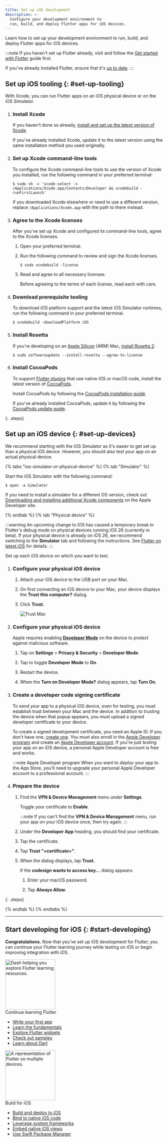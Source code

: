 ```yaml
---
title: Set up iOS development
description: >-
  Configure your development environment to
  run, build, and deploy Flutter apps for iOS devices.
---
```


Learn how to set up your development environment
to run, build, and deploy Flutter apps for iOS devices.

:::note
If you haven't set up Flutter already,
visit and follow the [Get started with Flutter][] guide first.

If you've already installed Flutter,
ensure that it's [up to date][].
:::

[Get started with Flutter]: /get-started
[up to date]: /install/upgrade

## Set up iOS tooling {: #set-up-tooling}

With Xcode, you can run Flutter apps on
an iOS physical device or on the iOS Simulator.

 1. <h3>Install Xcode</h3>

    If you haven't done so already,
    [install and set up the latest version of Xcode][xcode].

    If you've already installed Xcode,
    update it to the latest version using the
    same installation method you used originally.

 1. <h3>Set up Xcode command-line tools</h3>

    To configure the Xcode command-line tools to use
    the version of Xcode you installed,
    run the following command in your preferred terminal:

    ```console
    $ sudo sh -c 'xcode-select -s /Applications/Xcode.app/Contents/Developer && xcodebuild -runFirstLaunch'
    ```

    If you downloaded Xcode elsewhere or need to use a different version,
    replace `/Applications/Xcode.app` with the path to there instead.

 1. <h3>Agree to the Xcode licenses</h3>

    After you've set up Xcode and configured its command-line tools,
    agree to the Xcode licenses.

    1. Open your preferred terminal.

    1. Run the following command to review and sign the Xcode licenses.

       ```console
       $ sudo xcodebuild -license
       ```

    1. Read and agree to all necessary licenses.

       Before agreeing to the terms of each license,
       read each with care.

 1. <h3>Download prerequisite tooling</h3>

    To download iOS platform support and
    the latest iOS Simulator runtimes,
    run the following command in your preferred terminal.

    ```console
    $ xcodebuild -downloadPlatform iOS
    ```

 1. <h3>Install Rosetta</h3>

    If you're developing on an [Apple Silicon][] (ARM) Mac,
    [install Rosetta 2][]:

    ```console
    $ sudo softwareupdate --install-rosetta --agree-to-license
    ```

 1. <h3>Install CocoaPods</h3>

    To support [Flutter plugins][] that use native iOS or macOS code,
    install the latest version of [CocoaPods][].

    Install CocoaPods by following the
    [CocoaPods installation guide][].

    If you've already installed CocoaPods,
    update it by following the [CocoaPods update guide][].

{: .steps}

[xcode]: https://developer.apple.com/xcode/
[Apple Silicon]: https://support.apple.com/en-us/116943
[install Rosetta 2]: https://support.apple.com/en-us/102527
[cocoapods]: https://guides.cocoapods.org/using/getting-started.html#installation
[Flutter plugins]: /packages-and-plugins/developing-packages#types
[CocoaPods installation guide]: https://guides.cocoapods.org/using/getting-started.html#installation
[CocoaPods update guide]: https://guides.cocoapods.org/using/getting-started.html#updating-cocoapods

## Set up an iOS device {: #set-up-devices}

We recommend starting with the iOS Simulator as
it's easier to get set up than a physical iOS device.
However, you should also test your app on an actual
physical device.

{% tabs "ios-simulator-or-physical-device" %}
{% tab "Simulator" %}

Start the iOS Simulator with the following command:

```console
$ open -a Simulator
```

If you need to install a simulator for a different OS version,
check out [Downloading and installing additional Xcode components][]
on the Apple Developer site.

[Downloading and installing additional Xcode components]: {{site.apple-dev}}/documentation/xcode/downloading-and-installing-additional-xcode-components

{% endtab %}
{% tab "Physical device" %}

:::warning
An upcoming change to iOS has caused a temporary break in Flutter's debug mode
on physical devices running iOS 26 (currently in beta).
If your physical device is already on iOS 26, we recommend switching to the
**Simulator** tab and following the instructions.
See [Flutter on latest iOS][] for details.
:::

[Flutter on latest iOS]: /platform-integration/ios/ios-latest

Set up each iOS device on which you want to test.

 1. <h3>Configure your physical iOS device</h3>

    1. Attach your iOS device to the USB port on your Mac.

    1. On first connecting an iOS device to your Mac,
       your device displays the **Trust this computer?** dialog.

    1. Click **Trust**.

       ![Trust Mac](/assets/images/docs/setup/trust-computer.png)

 1. <h3>Configure your physical iOS device</h3>

    Apple requires enabling **[Developer Mode][]**
    on the device to protect against malicious software.

    1. Tap on **Settings** <span aria-label="and then">></span>
       **Privacy & Security** <span aria-label="and then">></span>
       **Developer Mode**.

    1. Tap to toggle **Developer Mode** to **On**.

    1. Restart the device.

    1. When the **Turn on Developer Mode?** dialog appears,
       tap **Turn On**.

 1. <h3>Create a developer code signing certificate</h3>

    To send your app to a physical iOS device,
    _even_ for testing, you must establish trust
    between your Mac and the device.
    In addition to trusting the device when that
    popup appears, you must upload a signed
    developer certificate to your device.

    To create a signed development certificate,
    you need an Apple ID.
    If you don't have one, [create one][apple-account-new].
    You must also enroll in the [Apple Developer program][]
    and create an [Apple Developer account][].
    If you're just _testing_ your app on an iOS device,
    a personal Apple Developer account is free and works.

    :::note Apple Developer program
    When you want to _deploy_ your app to the App Store,
    you'll need to upgrade your personal Apple Developer account to
    a professional account.
    :::

 1. <h3>Prepare the device</h3>

    1. Find the **VPN & Device Management** menu under **Settings**.

       Toggle your certificate to **Enable**.

       :::note
       If you can't find the **VPN & Device Management** menu,
       run your app on your iOS device once, then try again.
       :::

    1. Under the **Developer App** heading,
       you should find your certificate.

    1. Tap the certificate.

    1. Tap **Trust "&lt;certificate&gt;"**.

    1. When the dialog displays, tap **Trust**.

       If the **codesign wants to access key...** dialog appears:

       1. Enter your macOS password.

       1. Tap **Always Allow**.

{: .steps}

[apple-account-new]: https://support.apple.com/en-us/108647
[Developer Mode]: {{site.apple-dev}}/documentation/xcode/enabling-developer-mode-on-a-device
[Apple Developer program]: {{site.apple-dev}}/programs/
[Apple Developer account]: {{site.apple-dev}}/account

{% endtab %}
{% endtabs %}

---

## Start developing for iOS {: #start-developing}

**Congratulations.**
Now that you've set up iOS development for Flutter,
you can continue your Flutter learning journey while testing on iOS
or begin improving integration with iOS.

<div class="card-grid link-cards">
  <div class="card filled-card list-card">
    <div class="card-leading">
      <img src="/assets/images/decorative/pointing-the-way.png" height="160" aria-hidden="true" alt="Dash helping you explore Flutter learning resources.">
    </div>
    <div class="card-header">
      <span class="card-title">Continue learning Flutter</span>
    </div>
    <div class="card-content">
      <ul>
        <li>
          <a class="text-button" href="/get-started/codelab">Write your first app</a>
        </li>
        <li>
          <a class="text-button" href="/get-started/fundamentals">Learn the fundamentals</a>
        </li>
        <li>
          <a class="text-button" href="https://www.youtube.com/watch?v=b_sQ9bMltGU&list=PLjxrf2q8roU23XGwz3Km7sQZFTdB996iG">Explore Flutter widgets</a>
        </li>
        <li>
          <a class="text-button" href="/reference/learning-resources">Check out samples</a>
        </li>
        <li>
          <a class="text-button" href="/resources/bootstrap-into-dart">Learn about Dart</a>
        </li>
      </ul>
    </div>
  </div>
  <div class="card filled-card list-card">
    <div class="card-leading">
      <img src="/assets/images/decorative/flutter-on-phone.svg" height="160" aria-hidden="true" alt="A representation of Flutter on multiple devices.">
    </div>
    <div class="card-header">
      <span class="card-title">Build for iOS</span>
    </div>
    <div class="card-content">
      <ul>
        <li>
          <a class="text-button" href="/deployment/ios">Build and deploy to iOS</a>
        </li>
        <li>
          <a class="text-button" href="/platform-integration/ios/c-interop">Bind to native iOS code</a>
        </li>
        <li>
          <a class="text-button" href="/platform-integration/ios/apple-frameworks">Leverage system frameworks</a>
        </li>
        <li>
          <a class="text-button" href="/platform-integration/ios/platform-views">Embed native iOS views</a>
        </li>
        <li>
          <a class="text-button" href="/packages-and-plugins/swift-package-manager/for-app-developers">Use Swift Package Manager</a>
        </li>
      </ul>
    </div>
  </div>
</div>
